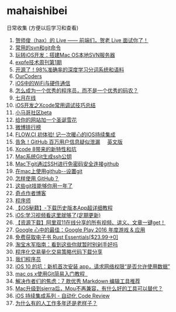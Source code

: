# mahaishibei
日常收集 (方便以后学习和查看)



1. [贺师俊（hax）的 Live —— 前端们，贺老 Live 面试你了！](https://zhuanlan.zhihu.com/p/23870345)
2. [常用的svn和git命令](http://www.phpxs.com/post/5059/)
3. [玩转iOS开发：搭建Mac OS本地SVN服务器](https://cainrun.github.io/14785314208383.html)
4. [expfe技术周刊第1期](https://exp-team.github.io/blog/2016/08/07/weekly/weekly-1/)
5. [开源了！98%准确率的深度学习分词系统和语料](https://mp.weixin.qq.com/s/HNeeFA_OuUAn1ZCzDEa1uA)
6. [OurCoders](http://ourcoders.com)
7. [iOS中的WiFi与硬件通信](http://www.jianshu.com/p/bcb104f8b8e9)
8. [怎么成为一个优秀的程序员，而不是一个优秀的码农？](http://www.kuqin.com/shuoit/20150824/347739.html)
9. [七月在线](https://www.julyedu.com)
10. [iOS开发之Xcode常用调试技巧总结](http://www.jianshu.com/p/d8bc3d74dc3e)
11. [小马哥社区beta](http://bbs.520it.com/portal.php)
12. [给你的网站加一个圣诞雪花](http://caibaojian.com/xmas_snow.html)
13. [微博排行榜](http://fuwu.weibo.com/bangdan)
14. [FLOW.CI 初体验! 记一次暖心的IOS持续集成](http://fanhang.me/ios/ji-ci-ioschi-xu-ji-cheng-chu-ti-yan)
15. [告急！GitHub 百万用户信息疑似泄漏](http://bobao.360.cn/news/detail/3760.html)
     [英文版](https://www.troyhunt.com/8-million-github-profiles-were-leaked-from-geekedins-mongodb-heres-how-to-see-yours/)
16. [Xcode 8带来的新特性和坑](http://www.cocoachina.com/ios/20161024/17830.html?from=timeline&isappinstalled=0)
17. [Mac系统Git生成ssh公钥](https://my.oschina.net/u/2340880/blog/658594)
18. [Mac下git通过SSH进行免密码安全连接github](http://blog.csdn.net/phunxm/article/details/45083335)
19. [在mac上使用github--设置git](http://blog.csdn.net/matrixhero/article/details/8214156)
20. [怎样使用 GitHub？](https://www.zhihu.com/question/20070065)
21. [这些git技能够你用一年了](http://www.kuqin.com/shuoit/20150824/347741.html)
22. [奇点作者博客](https://imtx.me/)
23. [程序师](http://www.techug.com)   
24. [【iOS秘籍】-下载历史版本App超详细教程](http://www.cocoachina.com/ios/20161214/18351.html)
25. [iOS:学习视频看这里就够了(定期更新)](http://www.codedata.cn/hacknews/14714057065254774)
26. [【资源下载】阿里双11在线分享的所有视频、讲义、文章一键get！](http://weibo.com/ttarticle/p/show?id=2309404050014044323633)
27. [Google 心中的最佳：Google Play 2016 年度游戏 & 应用](http://sspai.com/36401)
28. [免费获取电子书 Rust Essentials[$23.99→0]](http://free.apprcn.com/get-ebook-rust-essentials-for-free/)
29. [淘宝水军指南：看到这些你就暂时别剁手好吗](http://netsmell.com/post/taobao-water-army.html)
30. [程序化交易量化交易策略代码下载分享](http://code.tradeclassroom.com)
31. [我们程序员](http://ourcoders.com)
32. [iOS 10 的坑：新机首次安装 app，请求网络权限“是否允许使用数据”](http://www.cocoachina.com/ios/20161206/18304.html)
33. [mac os x使用Git简易入门教程   ](http://www.cocoachina.com/bbs/read.php?tid=200557)
34. [解决作者们的焦虑：7 款优秀 Markdown 编辑工具推荐](http://sspai.com/27792)
35. [Mac升级到sierra后，Mou不再兼容，有什么好的工具可以替代？](https://www.zhihu.com/question/51240536)
36. [iOS 持续集成系列 - 自动化 Code Review](http://www.cocoachina.com/ios/20161201/18185.html)
37. [为什么有的人工作多年还是老样子？](http://www.admin10000.com/document/10443.html)
